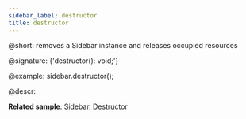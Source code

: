 ```yaml
---
sidebar_label: destructor
title: destructor
---          
```


@short: removes a Sidebar instance and releases occupied resources

@signature: {'destructor(): void;'}

@example:
sidebar.destructor();

@descr:

**Related sample**: [Sidebar. Destructor](https://snippet.dhtmlx.com/7bwnymvz)
